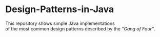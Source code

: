 # Design-Patterns-in-Java

This repository shows simple Java implementations <br> of the most common design patterns described by the <i>"Gang of Four"</i>.

